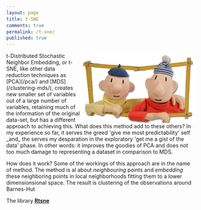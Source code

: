 ```yaml
---
layout: page
title: t-SNE
comments: true
permalink: /t-sne/
published: true
---
```

<img src="/_pages/tutorials/t-sne/buurman-buurman.jpg" alt="alice catterpillar" width="308" height="187" align="right"/>
t-Distributed Stochastic Neighbor Embedding, or t-SNE, like other data reduction techniques as [PCA](/pca/) and [MDS](/clustering-mds/), creates new smaller set of variables out of a large number of variables, retaining much of the information of the original data-set, but has a different approach to achieving this. What does this method add to these others? In my experience so far, it serves the greed 'give me most predictability' self _and_ the serves my desparation in the exploratory 'get me a gist of the data' phase. In other words: it improves the goodies of PCA and does not too much damage to representing a dataset in comparison to MDS. 

How does it work? Some of the workings of this approach are in the name of method. The method is al about _neighbouring_ points and _embedding_ these neighboring points in local neighborhoods fitting them to a lower dimensionsional space. The result is clustering of the observations around
Barnes-Hut 

The library **[Rtsne](https://www.rdocumentation.org/packages/Rtsne)**
